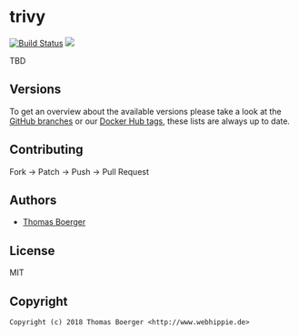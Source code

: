 # trivy

[![Build Status](https://cloud.drone.io/api/badges/toolhippie/trivy/status.svg)](https://cloud.drone.io/toolhippie/trivy)
[![](https://images.microbadger.com/badges/image/toolhippie/trivy:latest.svg)](https://microbadger.com/images/toolhippie/trivy:latest "Get your own image badge on microbadger.com")

TBD


## Versions

To get an overview about the available versions please take a look at the [GitHub branches](https://github.com/toolhippie/trivy/branches/all) or our [Docker Hub tags](https://hub.docker.com/r/toolhippie/trivy/tags/), these lists are always up to date.


## Contributing

Fork -> Patch -> Push -> Pull Request


## Authors

* [Thomas Boerger](https://github.com/tboerger)


## License

MIT


## Copyright

```
Copyright (c) 2018 Thomas Boerger <http://www.webhippie.de>
```
